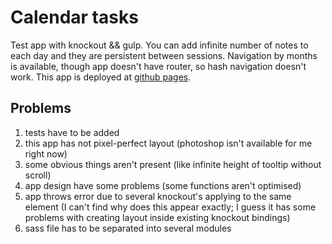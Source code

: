 # Calendar tasks
Test app with knockout &amp;&amp; gulp.
You can add infinite number of notes to each day and they are persistent between sessions. Navigation by months is available, though app doesn't have router, so hash navigation doesn't work.
This app is deployed at [github pages](http://bloomca.github.io/calendar-tasks/).

## Problems
1. tests have to be added
1. this app has not pixel-perfect layout (photoshop isn't available for me right now)
2. some obvious things aren't present (like infinite height of tooltip without scroll)
3. app design have some problems (some functions aren't optimised)
4. app throws error due to several knockout's applying to the same element (I can't find why does this appear exactly; I guess it has some problems with creating layout inside existing knockout bindings)
5. sass file has to be separated into several modules